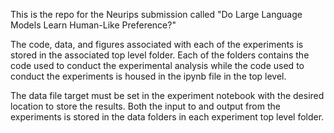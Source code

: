 This is the repo for the Neurips submission called "Do Large Language Models Learn Human-Like Preference?"

The code, data, and figures associated with each of the experiments is stored in the associated top level folder. Each of the folders contains the code used to conduct the experimental analysis while the code used to conduct the experiments is housed in the ipynb file in the top level.

The data file target must be set in the experiment notebook with the desired location to store the results. Both the input to and output from the experiments is stored in the data folders in each experiment top level folder.
